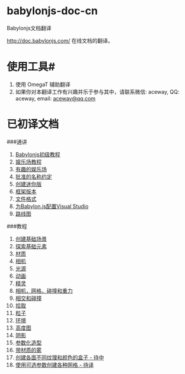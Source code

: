 # babylonjs-doc-cn
Babylonjs文档翻译

http://doc.babylonjs.com/ 在线文档的翻译。

# 使用工具#
1. 使用 OmegaT 辅助翻译
2. 如果你对本翻译工作有兴趣并乐于参与其中，请联系微信: aceway, QQ: aceway, email: aceway@qq.com

# 已初译文档 #

###通讲
1. [Babylonjs初级教程](https://github.com/h53d/babylonjs-doc-cn/blob/master/target/generals/Essentials/A_Babylon.js_Primer.md)
2. [娱乐场教程](https://github.com/h53d/babylonjs-doc-cn/blob/master/target/generals/Essentials/The_Playground_Tutorial.md)
3. [有趣的娱乐场](https://github.com/h53d/babylonjs-doc-cn/blob/master/target/generals/General/playgrounds.md)
4. [批准的名称约定](https://github.com/h53d/babylonjs-doc-cn/blob/master/target/generals/General/Approved_Naming_Conventions.md)
5. [创建迷你版](https://github.com/h53d/babylonjs-doc-cn/blob/master/target/generals/General/Creating_the_Mini-fied_Version.md)
6. [框架版本](https://github.com/h53d/babylonjs-doc-cn/blob/master/target/generals/General/Framework_versions.md)
7. [文件格式](https://github.com/h53d/babylonjs-doc-cn/blob/master/target/generals/General/File_Format_Map_(.babylon).md)
8. [为Babylon.js配置Visual Studio](https://github.com/h53d/babylonjs-doc-cn/blob/master/target/generals/General/setup_visualStudio.md)
9. [路线图](https://github.com/h53d/babylonjs-doc-cn/blob/master/target/generals/General/Roadmap.md)

###教程
1. [创建基础场景](https://github.com/h53d/babylonjs-doc-cn/blob/master/target/tutorials/01_Play_Pen/Creating_a_Basic_Scene.md)
2. [探索基础元素](https://github.com/h53d/babylonjs-doc-cn/blob/master/target/tutorials/01_Play_Pen/Discover_Basic_Elements.md)
3. [材质](https://github.com/h53d/babylonjs-doc-cn/blob/master/target/tutorials/01_Play_Pen/Materials.md)
4. [相机](https://github.com/h53d/babylonjs-doc-cn/blob/master/target/tutorials/01_Play_Pen/Cameras.md)
5. [光源](https://github.com/h53d/babylonjs-doc-cn/blob/master/target/tutorials/01_Play_Pen/Lights.md)
6. [动画](https://github.com/h53d/babylonjs-doc-cn/blob/master/target/tutorials/01_Play_Pen/Animations.md)
7. [精灵](https://github.com/h53d/babylonjs-doc-cn/blob/master/target/tutorials/01_Play_Pen/Sprites.md)
8. [相机，网格，碰撞和重力](https://github.com/h53d/babylonjs-doc-cn/blob/master/target/tutorials/01_Play_Pen/Cameras,_Mesh_Collisions_and_Gravity.md)
9. [相交和碰撞](https://github.com/h53d/babylonjs-doc-cn/blob/master/target/tutorials/01_Play_Pen/Intersect_Collisions_-_mesh.md)
10. [拾取](https://github.com/h53d/babylonjs-doc-cn/blob/master/target/tutorials/01_Play_Pen/Picking_Collisions.md)
11. [粒子](https://github.com/h53d/babylonjs-doc-cn/blob/master/target/tutorials/01_Play_Pen/Particles.md)
12. [环境](https://github.com/h53d/babylonjs-doc-cn/blob/master/target/tutorials/01_Play_Pen/Environment.md)
13. [高度图](https://github.com/h53d/babylonjs-doc-cn/blob/master/target/tutorials/01_Play_Pen/Height_Map.md)
13. [阴影](https://github.com/h53d/babylonjs-doc-cn/blob/master/target/tutorials/01_Play_Pen/Shadows.md)
13. [参数化造型](https://github.com/h53d/babylonjs-doc-cn/blob/master/target/tutorials/01_Play_Pen/Parametric_Shapes.md)
14. [带材质的雾](https://github.com/h53d/babylonjs-doc-cn/blob/master/target/tutorials/01_Play_Pen/Supporting_fog_with_ShaderMaterial.md)
15. [创建各面不同纹理和颜色的盒子 - 待中](https://github.com/h53d/babylonjs-doc-cn/blob/master/target/tutorials/01_Play_Pen/CreateBox_Per_Face_Textures_And_Colors.md)
16. [使用可选参数创建各种网格 - 待译](https://github.com/h53d/babylonjs-doc-cn/blob/master/target/tutorials/01_Play_Pen/Mesh_CreateXXX_Methods_With_Options_Parameter.md)


